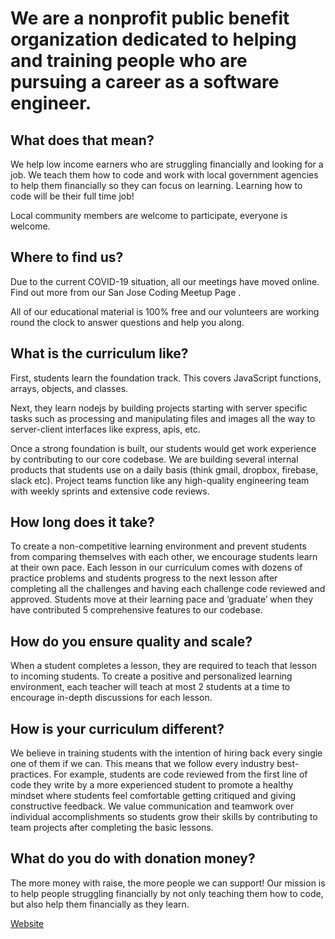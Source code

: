 # We are a nonprofit public benefit organization dedicated to helping and training people who are pursuing a career as a software engineer.

## What does that mean?
We help low income earners who are struggling financially and looking for a job. We teach them how to code and work with local government agencies to help them financially so they can focus on learning. Learning how to code will be their full time job!

Local community members are welcome to participate, everyone is welcome.

## Where to find us?
Due to the current COVID-19 situation, all our meetings have moved online. Find out more from our San Jose Coding Meetup Page .

All of our educational material is 100% free and our volunteers are working round the clock to answer questions and help you along.

## What is the curriculum like?
First, students learn the foundation track. This covers JavaScript functions, arrays, objects, and classes.

Next, they learn nodejs by building projects starting with server specific tasks such as processing and manipulating files and images all the way to server-client interfaces like express, apis, etc.

Once a strong foundation is built, our students would get work experience by contributing to our core codebase. We are building several internal products that students use on a daily basis (think gmail, dropbox, firebase, slack etc). Project teams function like any high-quality engineering team with weekly sprints and extensive code reviews.

## How long does it take?
To create a non-competitive learning environment and prevent students from comparing themselves with each other, we encourage students learn at their own pace. Each lesson in our curriculum comes with dozens of practice problems and students progress to the next lesson after completing all the challenges and having each challenge code reviewed and approved. Students move at their learning pace and ‘graduate’ when they have contributed 5 comprehensive features to our codebase.

## How do you ensure quality and scale?
When a student completes a lesson, they are required to teach that lesson to incoming students. To create a positive and personalized learning environment, each teacher will teach at most 2 students at a time to encourage in-depth discussions for each lesson.

## How is your curriculum different?
We believe in training students with the intention of hiring back every single one of them if we can. This means that we follow every industry best-practices. For example, students are code reviewed from the first line of code they write by a more experienced student to promote a healthy mindset where students feel comfortable getting critiqued and giving constructive feedback. We value communication and teamwork over individual accomplishments so students grow their skills by contributing to team projects after completing the basic lessons.

## What do you do with donation money?
The more money with raise, the more people we can support! Our mission is to help people struggling financially by not only teaching them how to code, but also help them financially as they learn.

[Website](https://garagescript.org/)



<!--

**Here are some ideas to get you started:**

🙋‍♀️ A short introduction - what is your organization all about?
🌈 Contribution guidelines - how can the community get involved?
👩‍💻 Useful resources - where can the community find your docs? Is there anything else the community should know?
🍿 Fun facts - what does your team eat for breakfast?
🧙 Remember, you can do mighty things with the power of [Markdown](https://docs.github.com/github/writing-on-github/getting-started-with-writing-and-formatting-on-github/basic-writing-and-formatting-syntax)
-->
